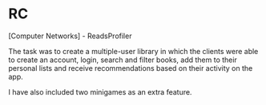 # RC
[Computer Networks] - ReadsProfiler

The task was to create a multiple-user library in which the clients were able to create an account, login, search and filter books, add them to their personal lists and receive recommendations based on their activity on the app.

I have also included two minigames as an extra feature.
